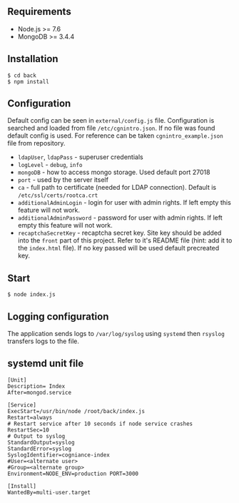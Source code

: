 ## Requirements
- Node.js >= 7.6
- MongoDB >= 3.4.4

## Installation
```
$ cd back
$ npm install
```

## Configuration
Default config can be seen in `external/config.js` file.
Configuration is searched and loaded from file `/etc/cgnintro.json`. If no file was found default config is used.
For reference can be taken `cgnintro_example.json` file from repository.

- `ldapUser`, `ldapPass` - superuser credentials
- `logLevel` - `debug`, `info`
- `mongoDB` - how to access mongo storage. Used default port 27018
- `port` - used by the server itself
- `ca` - full path to certificate (needed for LDAP connection). Default is `/etc/ssl/certs/rootca.crt`
- `additionalAdminLogin` - login for user with admin rights. If left empty this feature will not work.
- `additionalAdminPassword` - password for user with admin rights. If left empty this feature will not work.
- `recaptchaSecretKey` - recaptcha secret key. Site key should be added into the `front` part of this project. Refer to it's README file (hint: add it to the `index.html` file). If no key passed will be used default precreated key.

## Start
```
$ node index.js
```

## Logging configuration
The application sends logs to `/var/log/syslog` using `systemd` then `rsyslog` transfers logs to the file. 

## systemd unit file
```
[Unit]
Description= Index
After=mongod.service

[Service]
ExecStart=/usr/bin/node /root/back/index.js
Restart=always
# Restart service after 10 seconds if node service crashes
RestartSec=10
# Output to syslog
StandardOutput=syslog
StandardError=syslog
SyslogIdentifier=cogniance-index
#User=<alternate user>
#Group=<alternate group>
Environment=NODE_ENV=production PORT=3000

[Install]
WantedBy=multi-user.target
```

